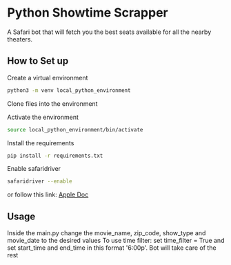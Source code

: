 # Python Showtime Scrapper

A Safari bot that will fetch you the best seats available for all the nearby theaters.

## How to Set up

Create a virtual environment
```bash
python3 -m venv local_python_environment
```

Clone files into the environment

Activate the environment
```bash
source local_python_environment/bin/activate
```

Install the requirements
```bash
pip install -r requirements.txt
```

Enable safaridriver
```bash
safaridriver --enable
```
or follow this link: [Apple Doc](https://developer.apple.com/documentation/webkit/testing_with_webdriver_in_safari)

## Usage
Inside the main.py change the movie_name, zip_code, show_type and movie_date to the desired values
To use time filter:
set time_filter = True and set start_time and end_time in this format '6:00p'. Bot will take care of the rest
